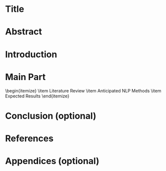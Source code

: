 # Title

# Abstract

# Introduction

# Main Part
\begin{itemize}
  \item Literature Review
  \item Anticipated NLP Methods
  \item Expected Results
\end{itemize}

# Conclusion (optional)

# References

# Appendices (optional)